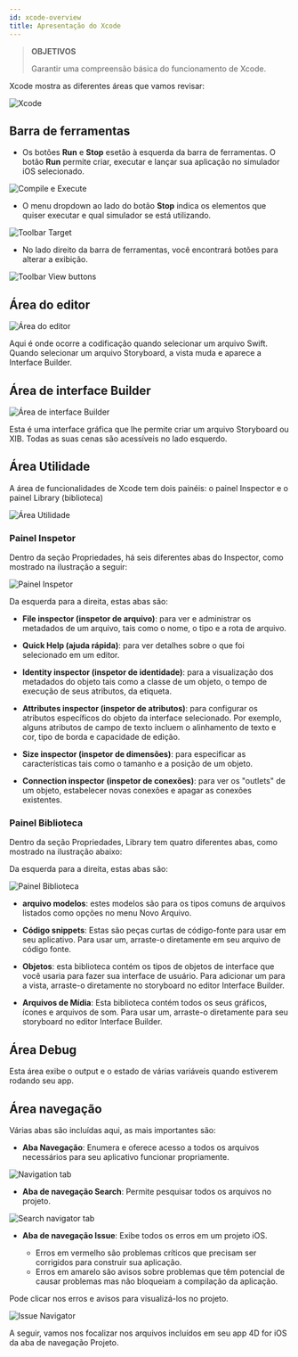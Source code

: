 ```yaml
---
id: xcode-overview
title: Apresentação do Xcode
---
```


> **OBJETIVOS**
> 
> Garantir uma compreensão básica do funcionamento de Xcode.

Xcode mostra as diferentes áreas que vamos revisar:

![Xcode](assets/en/customize-with-xcode/Discover-Xcode-4D-for-iOS.png)

## Barra de ferramentas

* Os botões **Run** e **Stop** esetão à esquerda da barra de ferramentas. O botão **Run** permite criar, executar e lançar sua aplicação no simulador iOS selecionado.

![Compile e Execute](assets/en/customize-with-xcode/Toolbar-Build-and-Run-Xcode-4D-for-iOS.png)

* O menu dropdown ao lado do botão **Stop** indica os elementos que quiser executar e qual simulador se está utilizando.

![Toolbar Target](assets/en/customize-with-xcode/Toolbar-Target-simulator-Xcode-4D-for-iOS.png)

* No lado direito da barra de ferramentas, você encontrará botões para alterar a exibição.

![Toolbar View buttons](assets/en/customize-with-xcode/Toolbar-View-buttons-Xcode-4D-for-iOS.png)

## Área do editor

![Área do editor](assets/en/customize-with-xcode/Editor-Xcode-4D-for-iOS.png)

Aqui é onde ocorre a codificação quando selecionar um arquivo Swift. Quando selecionar um arquivo Storyboard, a vista muda e aparece a Interface Builder.

## Área de interface Builder

![Área de interface Builder](assets/en/customize-with-xcode/Interface-Builder-Xcode-4D-for-iOS.png)

Esta é uma interface gráfica que lhe permite criar um arquivo Storyboard ou XIB. Todas as suas cenas são acessíveis no lado esquerdo.

## Área Utilidade

A área de funcionalidades de Xcode tem dois painéis: o painel Inspector e o painel Library (biblioteca)

![Área Utilidade](assets/en/customize-with-xcode/Utility-Xcode-4D-for-iOS.png)

### Painel Inspetor

Dentro da seção Propriedades, há seis diferentes abas do Inspector, como mostrado na ilustração a seguir:

![Painel Inspetor](assets/en/customize-with-xcode/Xcode-Inspector-pane.png)

Da esquerda para a direita, estas abas são:

* **File inspector (inspetor de arquivo)**: para ver e administrar os metadados de um arquivo, tais como o nome, o tipo e a rota de arquivo.

* **Quick Help (ajuda rápida)**: para ver detalhes sobre o que foi selecionado em um editor.

* **Identity inspector (inspetor de identidade)**: para a visualização dos metadados do objeto tais como a classe de um objeto, o tempo de execução de seus atributos, da etiqueta.

* **Attributes inspector (inspetor de atributos)**: para configurar os atributos específicos do objeto da interface selecionado. Por exemplo, alguns atributos de campo de texto incluem o alinhamento de texto e cor, tipo de borda e capacidade de edição.

* **Size inspector (inspetor de dimensões)**: para especificar as características tais como o tamanho e a posição de um objeto.

* **Connection inspector (inspetor de conexões)**: para ver os "outlets" de um objeto, estabelecer novas conexões e apagar as conexões existentes.

### Painel Biblioteca

Dentro da seção Propriedades, Library tem quatro diferentes abas, como mostrado na ilustração abaixo:

Da esquerda para a direita, estas abas são:

![Painel Biblioteca](assets/en/customize-with-xcode/Xcode-Library-pane.png)

* **arquivo modelos**: estes modelos são para os tipos comuns de arquivos listados como opções no menu Novo Arquivo.

* **Código snippets**: Estas são peças curtas de código-fonte para usar em seu aplicativo. Para usar um, arraste-o diretamente em seu arquivo de código fonte.

* **Objetos**: esta biblioteca contém os tipos de objetos de interface que você usaria para fazer sua interface de usuário. Para adicionar um para a vista, arraste-o diretamente no storyboard no editor Interface Builder.

* **Arquivos de Mídia**: Esta biblioteca contém todos os seus gráficos, ícones e arquivos de som. Para usar um, arraste-o diretamente para seu storyboard no editor Interface Builder.

## Área Debug

Esta área exibe o output e o estado de várias variáveis quando estiverem rodando seu app.

## Área navegação

Várias abas são incluídas aqui, as mais importantes são:

* **Aba Navegação**: Enumera e oferece acesso a todos os arquivos necessários para seu aplicativo funcionar propriamente.

![Navigation tab](assets/en/customize-with-xcode/Project-Navigation-Editor-Xcode-4D-for-iOS.png)

* **Aba de navegação Search**: Permite pesquisar todos os arquivos no projeto.

![Search navigator tab](assets/en/customize-with-xcode/Search-Navigator-Xcode-4D-for-iOS.png)

* **Aba de navegação Issue**: Exibe todos os erros em um projeto iOS.

    - Erros em vermelho são problemas críticos que precisam ser corrigidos para construir sua aplicação.
    - Erros em amarelo são avisos sobre problemas que têm potencial de causar problemas mas não bloqueiam a compilação da aplicação.

Pode clicar nos erros e avisos para visualizá-los no projeto.

![Issue Navigator](assets/en/customize-with-xcode/Issue-Navigator-Xcode-4D-for-iOS.png)

A seguir, vamos nos focalizar nos arquivos incluídos em seu app 4D for iOS da aba de navegação Projeto.
